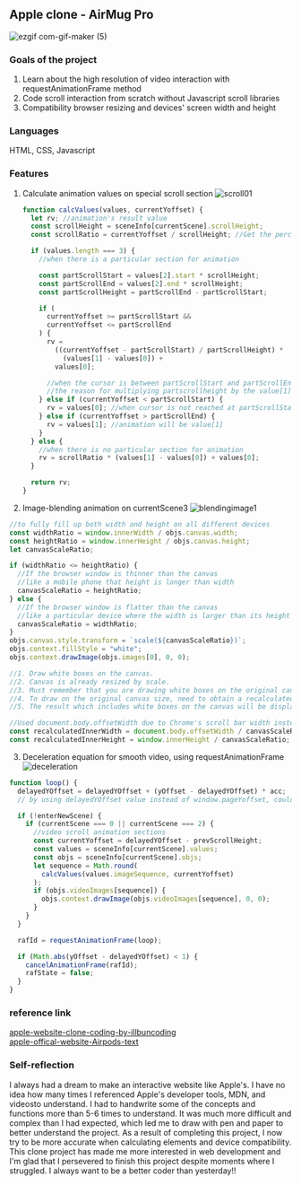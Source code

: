 ## Apple clone - AirMug Pro

![ezgif com-gif-maker (5)](https://user-images.githubusercontent.com/94214512/190957369-a4883189-68d5-4d84-b5d5-65d9f208850b.gif)

### Goals of the project

1. Learn about the high resolution of video interaction with requestAnimationFrame method
2. Code scroll interaction from scratch without Javascript scroll libraries
3. Compatibility browser resizing and devices' screen width and height

### Languages

HTML, CSS, Javascript

### Features

1.  Calculate animation values on special scroll section
    ![scroll01](https://user-images.githubusercontent.com/94214512/187851225-396a1e0a-4aeb-4cd1-9d2f-637c48eab2ca.png)

    ```js
    function calcValues(values, currentYoffset) {
      let rv; //animation's result value
      const scrollHeight = sceneInfo[currentScene].scrollHeight;
      const scrollRatio = currentYoffset / scrollHeight; //Get the percentage of the scrolled range in the current scrolling section

      if (values.length === 3) {
        //when there is a particular section for animation

        const partScrollStart = values[2].start * scrollHeight;
        const partScrollEnd = values[2].end * scrollHeight;
        const partScrollHeight = partScrollEnd - partScrollStart;

        if (
          currentYoffset >= partScrollStart &&
          currentYoffset <= partScrollEnd
        ) {
          rv =
            ((currentYoffset - partScrollStart) / partScrollHeight) *
              (values[1] - values[0]) +
            values[0];

          //when the cursor is between partScrollStart and partScrollEnd, this value will be the animation value
          //the reason for multiplying partscrollheight by the value[1],[0] is to set the section where the animation is to be executed
        } else if (currentYoffset < partScrollStart) {
          rv = values[0]; //when cursor is not reached at partScrollStart, animation will be value[0] which is the initial value of animation
        } else if (currentYoffset > partScrollEnd) {
          rv = values[1]; //animation will be value[1]
        }
      } else {
        //when there is no particular section for animation
        rv = scrollRatio * (values[1] - values[0]) + values[0];
      }

      return rv;
    }
    ```

2.  Image-blending animation on currentScene3
    ![blendingimage1](https://user-images.githubusercontent.com/94214512/189022623-aab69e22-c5a8-4e76-932f-ae2fa1e07dc8.png)

```js
//to fully fill up both width and height on all different devices
const widthRatio = window.innerWidth / objs.canvas.width;
const heightRatio = window.innerHeight / objs.canvas.height;
let canvasScaleRatio;

if (widthRatio <= heightRatio) {
  //If the browser window is thinner than the canvas
  //like a mobile phone that height is longer than width
  canvasScaleRatio = heightRatio;
} else {
  //If the browser window is flatter than the canvas
  //like a particular device where the width is larger than its height
  canvasScaleRatio = widthRatio;
}
objs.canvas.style.transform = `scale(${canvasScaleRatio})`;
objs.context.fillStyle = "white";
objs.context.drawImage(objs.images[0], 0, 0);

//1. Draw white boxes on the canvas.
//2. Canvas is already resized by scale.
//3. Must remember that you are drawing white boxes on the original canvas size, not the resized canvas by canvasScaleRatio.
//4. To draw on the original canvas size, need to obtain a recalculatedInnerWidth value and recalculatedInnerheight value like below;
//5. The result which includes white boxes on the canvas will be displayed according to the scale which is canvasScaleRatio.

//Used document.body.offsetWidth due to Chrome's scroll bar width instead of window.innerwidth
const recalculatedInnerWidth = document.body.offsetWidth / canvasScaleRatio;
const recalculatedInnerHeight = window.innerHeight / canvasScaleRatio;
```

3.  Deceleration equation for smooth video, using requestAnimationFrame
    ![deceleration](https://user-images.githubusercontent.com/94214512/189497713-0ef2ad6c-6e8e-4611-beeb-81f4ec442be5.png)

```js
function loop() {
  delayedYOffset = delayedYOffset + (yOffset - delayedYOffset) * acc;
  // by using delayedYOffset value instead of window.pageYoffset, could make it scroll smoothly

  if (!enterNewScene) {
    if (currentScene === 0 || currentScene === 2) {
      //video scroll animation sections
      const currentYoffset = delayedYOffset - prevScrollHeight;
      const values = sceneInfo[currentScene].values;
      const objs = sceneInfo[currentScene].objs;
      let sequence = Math.round(
        calcValues(values.imageSequence, currentYoffset)
      );
      if (objs.videoImages[sequence]) {
        objs.context.drawImage(objs.videoImages[sequence], 0, 0);
      }
    }
  }

  rafId = requestAnimationFrame(loop);

  if (Math.abs(yOffset - delayedYOffset) < 1) {
    cancelAnimationFrame(rafId);
    rafState = false;
  }
}
```

### reference link

[apple-website-clone-coding-by-illbuncoding](https://www.inflearn.com/course/%EC%95%A0%ED%94%8C-%EC%9B%B9%EC%82%AC%EC%9D%B4%ED%8A%B8-%EC%9D%B8%ED%84%B0%EB%9E%99%EC%85%98-%ED%81%B4%EB%A1%A0/dashboard) <br>
[apple-offical-website-Airpods-text](https://www.apple.com/airpods-2nd-generation/)

### Self-reflection

I always had a dream to make an interactive website like Apple's.
I have no idea how many times I referenced Apple's developer tools, MDN, and videosto understand. I had to handwrite some of the concepts and functions more than 5-6 times to understand.
It was much more difficult and complex than I had expected, which led me to draw with pen and paper to better understand the project. As a result of completing this project, I now try to be more accurate when calculating elements and device compatibility. This clone project has made me more interested in web development and I'm glad that I persevered to finish this project despite moments where I struggled. I always want to be a better coder than yesterday!!
